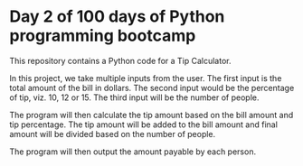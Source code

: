 # Day 2 of 100 days of Python programming bootcamp

This repository contains a Python code for a Tip Calculator.

In this project, we take multiple inputs from the user. The first input is the total amount of the bill in dollars. The second input would be the percentage of tip, viz. 10, 12 or 15. The third input will be the number of people.

The program will then calculate the tip amount based on the bill amount and tip percentage. The tip amount will be added to the bill amount and final amount will be divided based on the number of people.

The program will then output the amount payable by each person.
